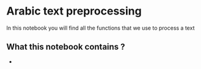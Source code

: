# Arabic text preprocessing
In this notebook you will find all the functions that we use to process a text

## What this notebook contains ?

<ul>
  <li></li>  
  
  
</ul>
